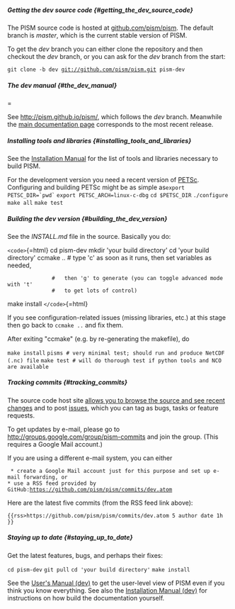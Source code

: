 ##### Getting the dev source code {#getting_the_dev_source_code}

The PISM source code is hosted at
[github.com/pism/pism](http://github.com/pism/pism). The
default branch is *master*, which is the current stable version of PISM.

To get the *dev* branch you can either clone the repository and then
checkout the *dev* branch, or you can ask for the *dev* branch from the
start:

`git clone -b dev `[`git://github.com/pism/pism.git`](git://github.com/pism/pism.git)` pism-dev`

##### The dev manual {#the_dev_manual}

=

See <http://pism.github.io/pism/>, which follows the *dev* branch.
Meanwhile the [main documentation
page](https://pism-docs.org/wiki/doku.php?id=overview)
corresponds to the most recent release.

##### Installing tools and libraries {#installing_tools_and_libraries}

See the [Installation
Manual](http://pism-docs.org/sphinx/installation/index.html)
for the list of tools and libraries necessary to build PISM.

For the development version you need a recent version of
[PETSc](http://www.mcs.anl.gov/petsc/download/index.html).
Configuring and building PETSc might be as simple
as`` export PETSC_DIR=`pwd` `` `export PETSC_ARCH=linux-c-dbg`
`cd $PETSC_DIR` `./configure` `make all` `make test`

##### Building the dev version {#building_the_dev_version}

See the *INSTALL.md* file in the source. Basically you do:

`<code>`{=html} cd pism-dev mkdir \'your build directory\' cd \'your
build directory\' ccmake .. \# type \'c\' as soon as it runs, then set
variables as needed,

`              #   then 'g' to generate (you can toggle advanced mode with 't'`\
`              #   to get lots of control)`

make install `</code>`{=html}

If you see configuration-related issues (missing libraries, etc.) at
this stage then go back to `ccmake ..` and fix them.

After exiting \"ccmake\" (e.g. by re-generating the makefile), do

`make install`
`pisms # very minimal test; should run and produce NetCDF (.nc) file`
`make test # will do thorough test if python tools and NCO are available`

##### Tracking commits {#tracking_commits}

The source code host site [allows you to browse the source and see
recent changes](https://github.com/pism/pism) and to post
[issues](https://github.com/pism/pism/issues?sort=created&direction=desc&state=open),
which you can tag as bugs, tasks or feature requests.

To get updates by e-mail, please go to
<http://groups.google.com/group/pism-commits> and join the group. (This
requires a Google Mail account.)

If you are using a different e-mail system, you can either

` * create a Google Mail account just for this purpose and set up e-mail forwarding, or`\
` * use a RSS feed provided by GitHub: `[`https://github.com/pism/pism/commits/dev.atom`](https://github.com/pism/pism/commits/dev.atom)

Here are the latest five commits (from the RSS feed link above):

```{=mediawiki}
{{rss>https://github.com/pism/pism/commits/dev.atom 5 author date 1h }}
```
##### Staying up to date {#staying_up_to_date}

Get the latest features, bugs, and perhaps their fixes:

`cd pism-dev` `git pull` `cd 'your build directory'` `make install`

See the [User\'s Manual (dev)](http://pism.github.io/pism/)
to get the user-level view of PISM even if you think you know
everything. See also the [Installation Manual
(dev)](http://pism.github.io/pism/installation/index.html)
for instructions on how build the documentation yourself.
